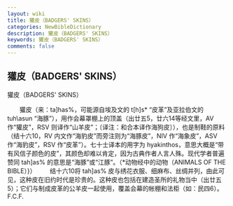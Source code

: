 ```yaml
---
layout: wiki
title: 獾皮（BADGERS' SKINS）
categories: NewBibleDictionary
description: 獾皮（BADGERS' SKINS）
keywords: 獾皮（BADGERS' SKINS）
comments: false
---
```


## 獾皮（BADGERS' SKINS）





獾皮（BADGERS' SKINS）

　　獾皮（来：ta]has%，可能源自埃及文的 t[h]s* “皮革”及亚拉伯文的 tuh\asun “海豚”），用作会幕罩棚上的顶盖（出廿五5，廿六14等经文里，AV 作“獾皮”，RSV 则译作“山羊皮”；〔译注：和合本译作海狗皮〕），也是制鞋的原料（结十六10，RV 内文作“海豹皮”而旁注则为“海豚皮”，NIV 作“海象皮”，ASV 作“海豹皮”，RSV 作“皮革”）。七十士译本的用字为 hyakinthos，意思大概是“带有风信子颜色的皮”，其颜色却难以肯定，因为古典作者人言人殊。现代学者普遍赞同 tah]as% 的意思是“海豚”或“江豚”。（*动物经中的动物（ANIMALS OF THE BIBLE）}）
　　结十六10将 tah]as% 皮与绣花衣服、细麻布、丝绸并列，由此可见，这种皮在旧约时代是珍贵的。这种皮也包括在建造圣所的礼物当中（出廿五5）；它们与制成皮革的公羊皮一起使用，覆盖会幕的帐棚和法柜（如：民四6）。
F.C.F.



